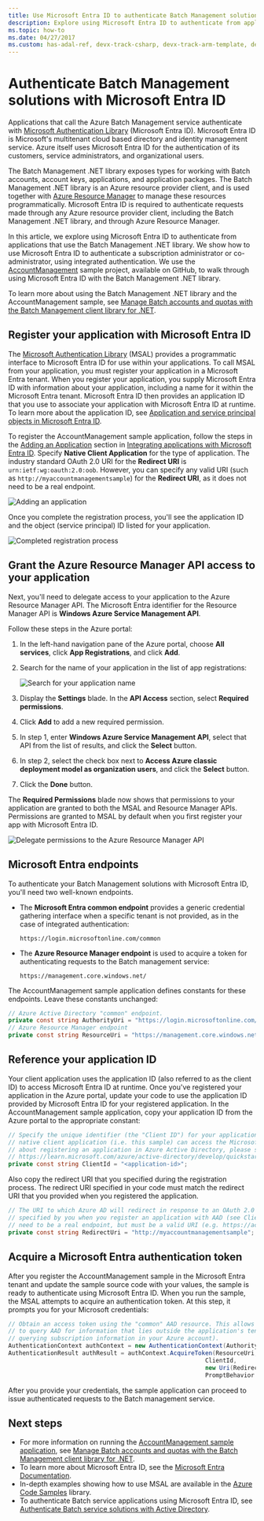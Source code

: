 ```yaml
---
title: Use Microsoft Entra ID to authenticate Batch Management solutions
description: Explore using Microsoft Entra ID to authenticate from applications that use the Batch Management .NET library.
ms.topic: how-to
ms.date: 04/27/2017
ms.custom: has-adal-ref, devx-track-csharp, devx-track-arm-template, devx-track-dotnet
---
```


# Authenticate Batch Management solutions with Microsoft Entra ID

Applications that call the Azure Batch Management service authenticate with [Microsoft Authentication Library](../active-directory/develop/msal-overview.md) (Microsoft Entra ID). Microsoft Entra ID is Microsoft's multitenant cloud based directory and identity management service. Azure itself uses Microsoft Entra ID for the authentication of its customers, service administrators, and organizational users.

The Batch Management .NET library exposes types for working with Batch accounts, account keys, applications, and application packages. The Batch Management .NET library is an Azure resource provider client, and is used together with [Azure Resource Manager](../azure-resource-manager/management/overview.md) to manage these resources programmatically. Microsoft Entra ID is required to authenticate requests made through any Azure resource provider client, including the Batch Management .NET library, and through Azure Resource Manager.

In this article, we explore using Microsoft Entra ID to authenticate from applications that use the Batch Management .NET library. We show how to use Microsoft Entra ID to authenticate a subscription administrator or co-administrator, using integrated authentication. We use the [AccountManagement](https://github.com/Azure/azure-batch-samples/tree/master/CSharp/AccountManagement) sample project, available on GitHub, to walk through using Microsoft Entra ID with the Batch Management .NET library.

To learn more about using the Batch Management .NET library and the AccountManagement sample, see [Manage Batch accounts and quotas with the Batch Management client library for .NET](batch-management-dotnet.md).

<a name='register-your-application-with-azure-ad'></a>

## Register your application with Microsoft Entra ID

The [Microsoft Authentication Library](../active-directory/develop/msal-authentication-flows.md) (MSAL) provides a programmatic interface to Microsoft Entra ID for use within your applications. To call MSAL from your application, you must register your application in a Microsoft Entra tenant. When you register your application, you supply Microsoft Entra ID with information about your application, including a name for it within the Microsoft Entra tenant. Microsoft Entra ID then provides an application ID that you use to associate your application with Microsoft Entra ID at runtime. To learn more about the application ID, see [Application and service principal objects in Microsoft Entra ID](../active-directory/develop/app-objects-and-service-principals.md).

To register the AccountManagement sample application, follow the steps in the [Adding an Application](../active-directory/develop/quickstart-register-app.md) section in [Integrating applications with Microsoft Entra ID](../active-directory/develop/quickstart-register-app.md). Specify **Native Client Application** for the type of application. The industry standard OAuth 2.0 URI for the **Redirect URI** is `urn:ietf:wg:oauth:2.0:oob`. However, you can specify any valid URI (such as `http://myaccountmanagementsample`) for the **Redirect URI**, as it does not need to be a real endpoint.

![Adding an application](./media/batch-aad-auth-management/app-registration-management-plane.png)

Once you complete the registration process, you'll see the application ID and the object (service principal) ID listed for your application.

![Completed registration process](./media/batch-aad-auth-management/app-registration-client-id.png)

## Grant the Azure Resource Manager API access to your application

Next, you'll need to delegate access to your application to the Azure Resource Manager API. The Microsoft Entra identifier for the Resource Manager API is **Windows Azure Service Management API**.

Follow these steps in the Azure portal:

1. In the left-hand navigation pane of the Azure portal, choose **All services**, click **App Registrations**, and click **Add**.
2. Search for the name of your application in the list of app registrations:

    ![Search for your application name](./media/batch-aad-auth-management/search-app-registration.png)

3. Display the **Settings** blade. In the **API Access** section, select **Required permissions**.
4. Click **Add** to add a new required permission.
5. In step 1, enter **Windows Azure Service Management API**, select that API from the list of results, and click the **Select** button.
6. In step 2, select the check box next to **Access Azure classic deployment model as organization users**, and click the **Select** button.
7. Click the **Done** button.

The **Required Permissions** blade now shows that permissions to your application are granted to both the MSAL and Resource Manager APIs. Permissions are granted to MSAL by default when you first register your app with Microsoft Entra ID.

![Delegate permissions to the Azure Resource Manager API](./media/batch-aad-auth-management/required-permissions-management-plane.png)

<a name='azure-ad-endpoints'></a>

## Microsoft Entra endpoints

To authenticate your Batch Management solutions with Microsoft Entra ID, you'll need two well-known endpoints.

- The **Microsoft Entra common endpoint** provides a generic credential gathering interface when a specific tenant is not provided, as in the case of integrated authentication:

    `https://login.microsoftonline.com/common`

- The **Azure Resource Manager endpoint** is used to acquire a token for authenticating requests to the Batch management service:

    `https://management.core.windows.net/`

The AccountManagement sample application defines constants for these endpoints. Leave these constants unchanged:

```csharp
// Azure Active Directory "common" endpoint.
private const string AuthorityUri = "https://login.microsoftonline.com/common";
// Azure Resource Manager endpoint
private const string ResourceUri = "https://management.core.windows.net/";
```

## Reference your application ID

Your client application uses the application ID (also referred to as the client ID) to access Microsoft Entra ID at runtime. Once you've registered your application in the Azure portal, update your code to use the application ID provided by Microsoft Entra ID for your registered application. In the AccountManagement sample application, copy your application ID from the Azure portal to the appropriate constant:

```csharp
// Specify the unique identifier (the "Client ID") for your application. This is required so that your
// native client application (i.e. this sample) can access the Microsoft Graph API. For information
// about registering an application in Azure Active Directory, please see "Register an application with the Microsoft identity platform" here:
// https://learn.microsoft.com/azure/active-directory/develop/quickstart-register-app
private const string ClientId = "<application-id>";
```
Also copy the redirect URI that you specified during the registration process. The redirect URI specified in your code must match the redirect URI that you provided when you registered the application.

```csharp
// The URI to which Azure AD will redirect in response to an OAuth 2.0 request. This value is
// specified by you when you register an application with AAD (see ClientId comment). It does not
// need to be a real endpoint, but must be a valid URI (e.g. https://accountmgmtsampleapp).
private const string RedirectUri = "http://myaccountmanagementsample";
```

<a name='acquire-an-azure-ad-authentication-token'></a>

## Acquire a Microsoft Entra authentication token

After you register the AccountManagement sample in the Microsoft Entra tenant and update the sample source code with your values, the sample is ready to authenticate using Microsoft Entra ID. When you run the sample, the MSAL attempts to acquire an authentication token. At this step, it prompts you for your Microsoft credentials:

```csharp
// Obtain an access token using the "common" AAD resource. This allows the application
// to query AAD for information that lies outside the application's tenant (such as for
// querying subscription information in your Azure account).
AuthenticationContext authContext = new AuthenticationContext(AuthorityUri);
AuthenticationResult authResult = authContext.AcquireToken(ResourceUri,
                                                        ClientId,
                                                        new Uri(RedirectUri),
                                                        PromptBehavior.Auto);
```

After you provide your credentials, the sample application can proceed to issue authenticated requests to the Batch management service.

## Next steps

- For more information on running the [AccountManagement sample application](https://github.com/Azure/azure-batch-samples/tree/master/CSharp/AccountManagement), see [Manage Batch accounts and quotas with the Batch Management client library for .NET](batch-management-dotnet.md).
- To learn more about Microsoft Entra ID, see the [Microsoft Entra Documentation](../active-directory/index.yml).
- In-depth examples showing how to use MSAL are available in the [Azure Code Samples](https://azure.microsoft.com/resources/samples/?service=active-directory) library.
- To authenticate Batch service applications using Microsoft Entra ID, see [Authenticate Batch service solutions with Active Directory](batch-aad-auth.md).
